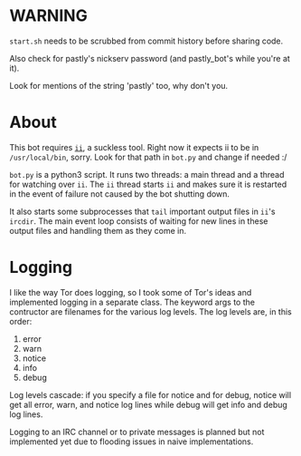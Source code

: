 # WARNING

`start.sh` needs to be scrubbed from commit history before sharing code.

Also check for pastly's nickserv password (and pastly_bot's while you're at it).

Look for mentions of the string 'pastly' too, why don't you.

# About

This bot requires [`ii`][ii], a suckless tool. Right now it expects ii to be in
`/usr/local/bin`, sorry. Look for that path in `bot.py` and change if needed :/

`bot.py` is a python3 script. It runs two threads: a main thread and a thread
for watching over `ii`. The `ii` thread starts `ii` and makes sure it is
restarted in the event of failure not caused by the bot shutting down.

It also starts some subprocesses that `tail` important output files in `ii`'s
`ircdir`. The main event loop consists of waiting for new lines in these output
files and handling them as they come in.

# Logging

I like the way Tor does logging, so I took some of Tor's ideas and implemented
logging in a separate class. The keyword args to the contructor are filenames
for the various log levels. The log levels are, in this order:

1. error
2. warn
3. notice
4. info
5. debug

Log levels cascade: if you specify a file for notice and for debug, notice will
get all error, warn, and notice log lines while debug will get info and debug
log lines.

Logging to an IRC channel or to private messages is planned but not implemented
yet due to flooding issues in naive implementations.

[ii]: http://tools.suckless.org/ii/
